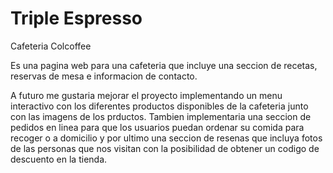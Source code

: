 # Triple Espresso

Cafeteria Colcoffee

Es una pagina web para una cafeteria que incluye una seccion de recetas, reservas de mesa e informacion de contacto.

A futuro me gustaria mejorar el proyecto implementando un menu interactivo con los diferentes productos disponibles de la cafeteria junto con las imagens de los prductos. Tambien implementaria una seccion de pedidos en linea para que los usuarios puedan ordenar su comida para recoger o a domicilio y por ultimo una seccion de resenas que incluya fotos de las personas que nos visitan con la posibilidad de obtener un codigo de descuento en la tienda.
